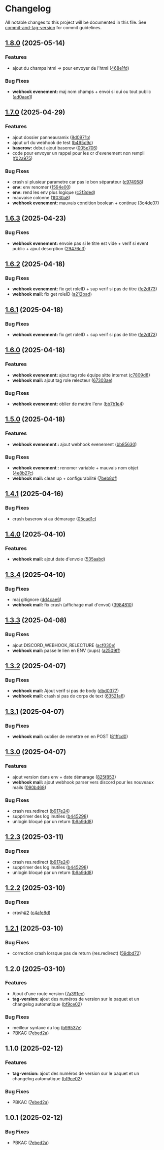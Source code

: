 # Changelog

All notable changes to this project will be documented in this file. See [commit-and-tag-version](https://github.com/absolute-version/commit-and-tag-version) for commit guidelines.

## [1.8.0](https://github.com/Parti-Equinoxe/equinoxe_api/compare/v1.7.0...v1.8.0) (2025-05-14)


### Features

* ajout du champs html => pour envoyer de l'html ([468e1fd](https://github.com/Parti-Equinoxe/equinoxe_api/commit/468e1fd8b502be037dee469b8147c6af9cd7253b))


### Bug Fixes

* **webhook evenement:** maj nom champs + envoi si oui ou tout public ([ad0aae1](https://github.com/Parti-Equinoxe/equinoxe_api/commit/ad0aae160140be9b87d1048ccd31a1032e14f4f2))

## [1.7.0](https://github.com/Parti-Equinoxe/equinoxe_api/compare/v1.6.3...v1.7.0) (2025-04-29)


### Features

* ajout dossier panneauramix ([8d0971b](https://github.com/Parti-Equinoxe/equinoxe_api/commit/8d0971ba0d2575eff720a368e04046db33bca70e))
* ajout url du webhook de test ([b495c9c](https://github.com/Parti-Equinoxe/equinoxe_api/commit/b495c9cedf3004eaa4f7d35eff99116f47106712))
* **baserow:** debut ajout baserow ([005e706](https://github.com/Parti-Equinoxe/equinoxe_api/commit/005e7069fd20d06e9c8cc97cf4a8bfbec88d1963))
* code pour envoyer un rappel pour les cr d'evenement non rempli ([f02a975](https://github.com/Parti-Equinoxe/equinoxe_api/commit/f02a975ba19f87a61da35d5fe50c520fa0fc55b4))


### Bug Fixes

* crash si plusieur parametre car pas le bon séparateur ([c974958](https://github.com/Parti-Equinoxe/equinoxe_api/commit/c9749588bebb01a17e075009d242a7916b581bfd))
* **env:** env renomer ([1594e00](https://github.com/Parti-Equinoxe/equinoxe_api/commit/1594e006588a823db828197e6d2c975171f2881c))
* **env:** rend les env plus logique ([c3f3ded](https://github.com/Parti-Equinoxe/equinoxe_api/commit/c3f3ded8510bf8b4c249f29aa1a13b31cf24ce39))
* mauvaise colonne ([1f030a8](https://github.com/Parti-Equinoxe/equinoxe_api/commit/1f030a823662ca30b277c1834af4ab6d1f2cf928))
* **webhook evenement:** mauvais condition boolean + continue ([3c4de07](https://github.com/Parti-Equinoxe/equinoxe_api/commit/3c4de07a972fb0411bd3289731d78a87f7ace08f))

## [1.6.3](https://github.com/Parti-Equinoxe/equinoxe_api/compare/v1.6.2...v1.6.3) (2025-04-23)


### Bug Fixes

* **webhook evenement:** envoie pas si le titre est vide + verif si event public + ajout descrption ([29476c3](https://github.com/Parti-Equinoxe/equinoxe_api/commit/29476c357ec343c6e093f47703f33ec146b9ff94))

## [1.6.2](https://github.com/Parti-Equinoxe/equinoxe_api/compare/v1.6.0...v1.6.2) (2025-04-18)


### Bug Fixes

* **webhook evenement:** fix get roleID + sup verif si pas de titre ([fe2df73](https://github.com/Parti-Equinoxe/equinoxe_api/commit/fe2df73e872df730cdd2811f3129e56228837507))
* **webhook mail:** fix get roleID ([a212bad](https://github.com/Parti-Equinoxe/equinoxe_api/commit/a212bad06f01255b1923bb0207dcab71349827fa))

## [1.6.1](https://github.com/Parti-Equinoxe/equinoxe_api/compare/v1.6.0...v1.6.1) (2025-04-18)


### Bug Fixes

* **webhook evenement:** fix get roleID + sup verif si pas de titre ([fe2df73](https://github.com/Parti-Equinoxe/equinoxe_api/commit/fe2df73e872df730cdd2811f3129e56228837507))

## [1.6.0](https://github.com/Parti-Equinoxe/equinoxe_api/compare/v1.5.0...v1.6.0) (2025-04-18)


### Features

* **webhook evenement:** ajout tag role équipe sitte internet ([c7809d8](https://github.com/Parti-Equinoxe/equinoxe_api/commit/c7809d8409d850b683e066cab3a336c2123f1047))
* **webhook mail:** ajout tag role relecteur ([67303ae](https://github.com/Parti-Equinoxe/equinoxe_api/commit/67303aedd94258c58a5204846c1fd48ded379ad4))


### Bug Fixes

* **webhook evenement:** oblier de mettre l'env ([bb7b1e4](https://github.com/Parti-Equinoxe/equinoxe_api/commit/bb7b1e4a492d26548802c754d1d6eb792af3c0db))

## [1.5.0](https://github.com/Parti-Equinoxe/equinoxe_api/compare/v1.4.1...v1.5.0) (2025-04-18)


### Features

* **webhook evenement :** ajout webhook evenement ([bb85630](https://github.com/Parti-Equinoxe/equinoxe_api/commit/bb85630c2b6dd1a050f0662dc5d5b997fe005202))


### Bug Fixes

* **webhook evenement :** renomer variable + mauvais nom objet ([4e8b27c](https://github.com/Parti-Equinoxe/equinoxe_api/commit/4e8b27cfac1d08cad2b446c6a4a5fd1e4c7aa1ae))
* **webhook mail:** clean up + configurabilité ([7beb8df](https://github.com/Parti-Equinoxe/equinoxe_api/commit/7beb8dfbb0ef1f38c8ef7de4491f0941b1a30e54))

## [1.4.1](https://github.com/Parti-Equinoxe/equinoxe_api/compare/v1.4.0...v1.4.1) (2025-04-16)


### Bug Fixes

* crash baserow si au démarage ([05cad1c](https://github.com/Parti-Equinoxe/equinoxe_api/commit/05cad1cacc132b0e8b2e112a77b083bd50c2f2c1))

## [1.4.0](https://github.com/Parti-Equinoxe/equinoxe_api/compare/v1.3.4...v1.4.0) (2025-04-10)


### Features

* **webhook mail:** ajout date d'envoie ([535aabd](https://github.com/Parti-Equinoxe/equinoxe_api/commit/535aabd3e2baaa3dae21a745aed10f7e2edf1f89))

## [1.3.4](https://github.com/Parti-Equinoxe/equinoxe_api/compare/v1.3.3...v1.3.4) (2025-04-10)


### Bug Fixes

* maj gitignore ([dd4cae6](https://github.com/Parti-Equinoxe/equinoxe_api/commit/dd4cae64fa6217eb91fa364011f554eea554fbf3))
* **webhook mail:** fix crash (affichage mail d'envoi) ([3984810](https://github.com/Parti-Equinoxe/equinoxe_api/commit/39848107af8a166f1d6a0b4c350f1e48da6f2e54))

## [1.3.3](https://github.com/Parti-Equinoxe/equinoxe_api/compare/v1.3.2...v1.3.3) (2025-04-08)


### Bug Fixes

* ajout DISCORD_WEBHOOK_RELECTURE ([acf030e](https://github.com/Parti-Equinoxe/equinoxe_api/commit/acf030e94e921915f004bca6acb2c2f5627442e8))
* **webhook mail:** passe le lien en ENV (oups) ([a2509ff](https://github.com/Parti-Equinoxe/equinoxe_api/commit/a2509ff7eadd95a6ebd6f5c11efe4b7d4492173c))

## [1.3.2](https://github.com/Parti-Equinoxe/equinoxe_api/compare/v1.3.1...v1.3.2) (2025-04-07)


### Bug Fixes

* **webhook mail:** Ajout verif si pas de body ([dbd0377](https://github.com/Parti-Equinoxe/equinoxe_api/commit/dbd03775f3464ab514d016877a35020e04f36550))
* **webhook mail:** crash si pas de corps de text ([63521a6](https://github.com/Parti-Equinoxe/equinoxe_api/commit/63521a6d1b6e759ce5178f904cd1ae1b77ae061e))

## [1.3.1](https://github.com/Parti-Equinoxe/equinoxe_api/compare/v1.3.0...v1.3.1) (2025-04-07)


### Bug Fixes

* **webhook mail:** oublier de remettre en en POST ([81ffcd0](https://github.com/Parti-Equinoxe/equinoxe_api/commit/81ffcd07c56a184befb42d1ef98d2f02c344031a))

## [1.3.0](https://github.com/Parti-Equinoxe/equinoxe_api/compare/v1.2.2...v1.3.0) (2025-04-07)


### Features

* ajout version dans env + date démarage ([825f853](https://github.com/Parti-Equinoxe/equinoxe_api/commit/825f8538ebddc7e45bc05b92f42d6f19377f080e))
* **webhook mail:** ajout webhook parser vers discord pour les nouveaux mails ([090b468](https://github.com/Parti-Equinoxe/equinoxe_api/commit/090b4682818f157963e5c5d9412b1f0dd0f8389c))


### Bug Fixes

* crash res.redirect ([b917e24](https://github.com/Parti-Equinoxe/equinoxe_api/commit/b917e24ecbf408083099ef9a94dd6a3e1b56ba06))
* supprimer des log inutiles ([b445298](https://github.com/Parti-Equinoxe/equinoxe_api/commit/b4452989391e709c6696e14b6417d3907e27a8c4))
* unlogin bloqué par un return ([b9a9dd8](https://github.com/Parti-Equinoxe/equinoxe_api/commit/b9a9dd83f0503fb32a03982de89abd72aaa9f43a))

## [1.2.3](https://github.com/Parti-Equinoxe/equinoxe_api/compare/v1.2.2...v1.2.3) (2025-03-11)


### Bug Fixes

* crash res.redirect ([b917e24](https://github.com/Parti-Equinoxe/equinoxe_api/commit/b917e24ecbf408083099ef9a94dd6a3e1b56ba06))
* supprimer des log inutiles ([b445298](https://github.com/Parti-Equinoxe/equinoxe_api/commit/b4452989391e709c6696e14b6417d3907e27a8c4))
* unlogin bloqué par un return ([b9a9dd8](https://github.com/Parti-Equinoxe/equinoxe_api/commit/b9a9dd83f0503fb32a03982de89abd72aaa9f43a))

## [1.2.2](https://github.com/Parti-Equinoxe/equinoxe_api/compare/v1.2.1...v1.2.2) (2025-03-10)


### Bug Fixes

* crash[#2](https://github.com/Parti-Equinoxe/equinoxe_api/issues/2) ([c4afe8d](https://github.com/Parti-Equinoxe/equinoxe_api/commit/c4afe8d28e4f6090853ca5175bf8d25f8ff2b9a3))

## [1.2.1](https://github.com/Parti-Equinoxe/equinoxe_api/compare/v1.2.0...v1.2.1) (2025-03-10)


### Bug Fixes

* correction crash lorsque pas de return (res.redirect) ([59dbd72](https://github.com/Parti-Equinoxe/equinoxe_api/commit/59dbd72d8d9dfa55ae2e00c96e1b9f113fdf8da3))

## 1.2.0 (2025-03-10)


### Features

* Ajout d'une route version ([7a391ec](https://github.com/Parti-Equinoxe/equinoxe_api/commit/7a391ecbbcbf362effee42e33839f292bb512c24))
* **tag-version:** ajout des numéros de version sur le paquet et un changelog automatique ([bf9ce02](https://github.com/Parti-Equinoxe/equinoxe_api/commit/bf9ce02d8198c8c716e52cd8cdfe3e5c3c977596))


### Bug Fixes

* meilleur syntaxe du log ([b99537e](https://github.com/Parti-Equinoxe/equinoxe_api/commit/b99537e84d1413f13c3421f0b5432e916b67e7cd))
* PBKAC ([7ebed2a](https://github.com/Parti-Equinoxe/equinoxe_api/commit/7ebed2a02c4659c3eb501cb341671abcbdf424a9))

## 1.1.0 (2025-02-12)


### Features

* **tag-version:** ajout des numéros de version sur le paquet et un changelog automatique ([bf9ce02](https://github.com/Parti-Equinoxe/equinoxe_api/commit/bf9ce02d8198c8c716e52cd8cdfe3e5c3c977596))


### Bug Fixes

* PBKAC ([7ebed2a](https://github.com/Parti-Equinoxe/equinoxe_api/commit/7ebed2a02c4659c3eb501cb341671abcbdf424a9))

## 1.0.1 (2025-02-12)


### Bug Fixes

* PBKAC ([7ebed2a](https://github.com/Parti-Equinoxe/equinoxe_api/commit/7ebed2a02c4659c3eb501cb341671abcbdf424a9))
